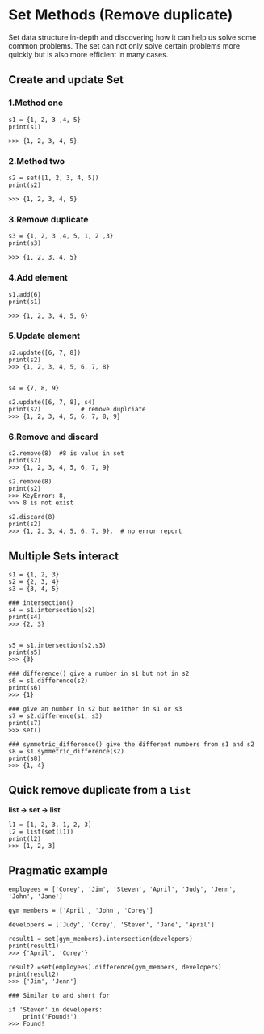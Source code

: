 # Set Methods (Remove duplicate)

Set data structure in-depth and discovering how it can help us solve some common problems. The set can not only solve certain problems more quickly but is also more efficient in many cases.

## Create and update Set

### 1.Method one

```
s1 = {1, 2, 3 ,4, 5}
print(s1)

>>> {1, 2, 3, 4, 5}
```

### 2.Method two

```
s2 = set([1, 2, 3, 4, 5])
print(s2)

>>> {1, 2, 3, 4, 5}
```


### 3.Remove duplicate

```
s3 = {1, 2, 3 ,4, 5, 1, 2 ,3}
print(s3)

>>> {1, 2, 3, 4, 5}
```

### 4.Add element

```
s1.add(6)
print(s1)

>>> {1, 2, 3, 4, 5, 6}
```

### 5.Update element

```
s2.update([6, 7, 8])
print(s2)
>>> {1, 2, 3, 4, 5, 6, 7, 8}


s4 = {7, 8, 9}

s2.update([6, 7, 8], s4)
print(s2)           # remove duplciate
>>> {1, 2, 3, 4, 5, 6, 7, 8, 9}
```

### 6.Remove and discard

```
s2.remove(8)  #8 is value in set
print(s2)
>>> {1, 2, 3, 4, 5, 6, 7, 9}

s2.remove(8)  
print(s2)
>>> KeyError: 8, 
>>> 8 is not exist

s2.discard(8)
print(s2)
>>> {1, 2, 3, 4, 5, 6, 7, 9}.  # no error report
```

## Multiple Sets interact

```
s1 = {1, 2, 3}
s2 = {2, 3, 4}
s3 = {3, 4, 5}

### intersection()
s4 = s1.intersection(s2)
print(s4)
>>> {2, 3}


s5 = s1.intersection(s2,s3)
print(s5)
>>> {3}

### difference() give a number in s1 but not in s2
s6 = s1.difference(s2)
print(s6)
>>> {1}

### give an number in s2 but neither in s1 or s3
s7 = s2.difference(s1, s3)
print(s7)
>>> set()

### symmetric_difference() give the different numbers from s1 and s2
s8 = s1.symmetric_difference(s2) 
print(s8)
>>> {1, 4}
```

## Quick remove duplicate from a `list`

**list -> set -> list**

```
l1 = [1, 2, 3, 1, 2, 3]
l2 = list(set(l1))   
print(l2)
>>> [1, 2, 3]
```

## Pragmatic example

```
employees = ['Corey', 'Jim', 'Steven', 'April', 'Judy', 'Jenn', 'John', 'Jane']

gym_members = ['April', 'John', 'Corey']

developers = ['Judy', 'Corey', 'Steven', 'Jane', 'April']

result1 = set(gym_members).intersection(developers)
print(result1)
>>> {'April', 'Corey'}

result2 =set(employees).difference(gym_members, developers)
print(result2)
>>> {'Jim', 'Jenn'}

### Similar to and short for

if 'Steven' in developers:
	print('Found!')
>>> Found!
```
 


